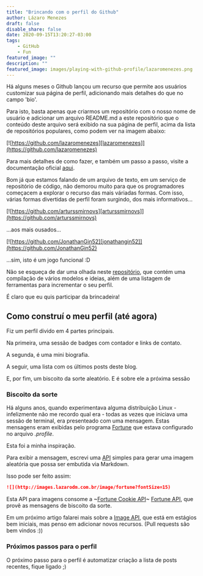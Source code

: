 ```yaml
---
title: "Brincando com o perfil do Github"
author: Lázaro Menezes
draft: false
disable_share: false
date: 2020-09-15T13:20:27-03:00
tags: 
    - GitHub
    - Fun
featured_image: ""
description: ""
featured_image: images/playing-with-github-profile/lazaromenezes.png
---
```


Há alguns meses o Github lançou um recurso que permite aos usuários customizar sua página de perfil, adicionando mais detalhes do que no campo 'bio'.

Para isto, basta apenas que criarmos um repositório com o nosso nome de usuário e adicionar um arquivo README.md a este repositório que o conteúdo deste arquivo será exibido na sua página de perfil, acima da lista de repositórios populares, como podem ver na imagem abaixo:

[![https://github.com/lazaromenezes][lazaromenezes]](https://github.com/lazaromenezes)

Para mais detalhes de como fazer, e também um passo a passo, visite a documentação oficial [aqui](https://docs.github.com/pt/github/setting-up-and-managing-your-github-profile/managing-your-profile-readme).

Bom já que estamos falando de um arquivo de texto, em um serviço de repositório de código, não demorou muito para que os programadores começacem a explorar o recurso das mais váriadas formas. Com isso, várias formas divertidas de perfil foram surgindo, dos mais informativos...

[![https://github.com/arturssmirnovs][arturssmirnovs]](https://github.com/arturssmirnovs)

...aos mais ousados...

[![https://github.com/JonathanGin52][jonathangin52]](https://github.com/JonathanGin52)

...sim, isto é um jogo funcional :D

Não se esqueça de dar uma olhada neste [repositório](https://github.com/abhisheknaiidu/awesome-github-profile-readme), que contém uma compilação de vários modelos e ideias, além de uma listagem de ferramentas para incrementar o seu perfil.

É claro que eu quis participar da brincadeira!

## Como construí o meu perfil (até agora)

Fiz um perfil divido em 4 partes principais.

Na primeira, uma sessão de badges com contador e links de contato.

A segunda, é uma mini biografia.

A seguir, uma lista com os últimos posts deste blog.

E, por fim, um biscoito da sorte aleatório. E é sobre ele a próxima sessão

### Biscoito da sorte

Há alguns anos, quando experimentava alguma distribuição Linux - infelizmente não me recordo qual era - todas as vezes que iniciava uma sessão de terminal, era presenteado com uma mensagem. Estas mensagens eram exibidas pelo programa [Fortune](https://en.wikipedia.org/wiki/Fortune_(Unix)) que estava configurado no arquivo _.profile_.

Esta foi a minha inspiração. 

Para exibir a mensagem, escrevi uma [API](https://github.com/lazaromenezes/image-api) simples para gerar uma imagem aleatória que possa ser embutida via Markdown.

Isso pode ser feito assim:

```Markdown
![](http://images.lazarodm.com.br/image/fortune?fontSize=15)
```

Esta API para imagens consome a ~[Fortune Cookie API](http://fortunecookieapi.herokuapp.com/)~ [Fortune API](https://github.com/lazaromenezes/fortune-api), que provê as mensagens de biscoito da sorte.

Em um próximo artigo falarei mais sobre a [Image API](https://github.com/lazaromenezes/image-api), que está em estágios bem iniciais, mas penso em adicionar novos recursos. (Pull requests são bem vindos :))

### Próximos passos para o perfil

O próximo passo para o perfil é automatizar criação a lista de posts recentes, fique ligado ;)

[lazaromenezes]:/images/playing-with-github-profile/lazaromenezes.png "Meu perfil no Github"
[arturssmirnovs]:/images/playing-with-github-profile/arturssmirnovs.png "O perfil do Arturs Smirnovs no Github"
[jonathangin52]:/images/playing-with-github-profile/jonathangin52.png "O perfil do Jonathan Gin no Github" 
